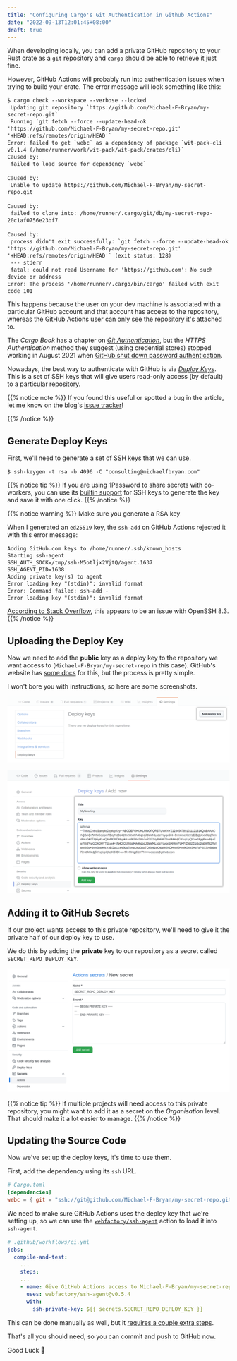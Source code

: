 ```yaml
---
title: "Configuring Cargo's Git Authentication in Github Actions"
date: "2022-09-13T12:01:45+08:00"
draft: true
---
```


When developing locally, you can add a private GitHub repository to your Rust
crate as a `git` repository and `cargo` should be able to retrieve it just fine.

However, GitHub Actions will probably run into authentication issues when trying
to build your crate. The error message will look something like this:

```shell
$ cargo check --workspace --verbose --locked
 Updating git repository `https://github.com/Michael-F-Bryan/my-secret-repo.git`
 Running `git fetch --force --update-head-ok 'https://github.com/Michael-F-Bryan/my-secret-repo.git' '+HEAD:refs/remotes/origin/HEAD'`
Error: failed to get `webc` as a dependency of package `wit-pack-cli v0.1.4 (/home/runner/work/wit-pack/wit-pack/crates/cli)`
Caused by:
 failed to load source for dependency `webc`

Caused by:
 Unable to update https://github.com/Michael-F-Bryan/my-secret-repo.git

Caused by:
 failed to clone into: /home/runner/.cargo/git/db/my-secret-repo-20c1af0756e23bf7

Caused by:
 process didn't exit successfully: `git fetch --force --update-head-ok 'https://github.com/Michael-F-Bryan/my-secret-repo.git' '+HEAD:refs/remotes/origin/HEAD'` (exit status: 128)
 --- stderr
 fatal: could not read Username for 'https://github.com': No such device or address
Error: The process '/home/runner/.cargo/bin/cargo' failed with exit code 101
```

This happens because the user on your dev machine is associated with a
particular GitHub account and that account has access to the repository, whereas
the GitHub Actions user can only see the repository it's attached to.

The *Cargo Book* has a chapter on [*Git Authentication*][git-auth], but the
*HTTPS Authentication* method they suggest (using credential stores) stopped
working in August 2021 when [GitHub shut down password authentication][password-auth-announcement].

Nowadays, the best way to authenticate with GitHub is via
[*Deploy Keys*][deploy-keys]. This is a set of SSH keys that will give users
read-only access (by default) to a particular repository.

{{% notice note %}}
If you found this useful or spotted a bug in the article, let me know on the
blog's [issue tracker][issue]!

[issue]: https://github.com/Michael-F-Bryan/adventures.michaelfbryan.com/issues
{{% /notice %}}

## Generate Deploy Keys

First, we'll need to generate a set of SSH keys that we can use.

```console
$ ssh-keygen -t rsa -b 4096 -C "consulting@michaelfbryan.com"
```

{{% notice tip %}}
If you are using 1Password to share secrets with co-workers, you can use its
[builtin support](https://developer.1password.com/docs/ssh/manage-keys/#generate-an-ssh-key)
for SSH keys to generate the key and save it with one click.
{{% /notice %}}

{{% notice warning %}}
 Make sure you generate a RSA key

 When I generated an `ed25519` key, the `ssh-add` on GitHub Actions rejected it with this error message:

 ```
 Adding GitHub.com keys to /home/runner/.ssh/known_hosts
 Starting ssh-agent
 SSH_AUTH_SOCK=/tmp/ssh-M5otljx2VjtQ/agent.1637
 SSH_AGENT_PID=1638
 Adding private key(s) to agent
 Error loading key "(stdin)": invalid format
 Error: Command failed: ssh-add -
 Error loading key "(stdin)": invalid format
 ```

 [According to Stack Overflow](https://serverfault.com/a/1027037), this appears to be an issue with OpenSSH 8.3.
 {{% /notice %}}

## Uploading the Deploy Key

Now we need to add the **public** key as a deploy key to the repository we want
access to (`Michael-F-Bryan/my-secret-repo` in this case). GitHub's website has
[some docs][deploy-keys] for this, but the process is pretty simple.

I won't bore you with instructions, so here are some screenshots.

![Finding the "Add Deploy Key" button](add-deploy-keys-button.png)

![Adding the Deploy Key](adding-deploy-key.png)

## Adding it to GitHub Secrets

If our project wants access to this private repository, we'll need to give it
the private half of our deploy key to use.

We do this by adding the **private** key to our repository as a secret called
`SECRET_REPO_DEPLOY_KEY`.

![](new-secret.png)

{{% notice tip %}}
If multiple projects will need access to this private repository, you might
want to add it as a secret on the *Organisation* level. That should make it a
lot easier to manage.
{{% /notice %}}

## Updating the Source Code

Now we've set up the deploy keys, it's time to use them.

First, add the dependency using its `ssh` URL.

```toml
# Cargo.toml
[dependencies]
webc = { git = "ssh://git@github.com/Michael-F-Bryan/my-secret-repo.git", ... }
```

We need to make sure GitHub Actions uses the deploy key that we're setting up,
so we can use the
[`webfactory/ssh-agent`](https://github.com/marketplace/actions/webfactory-ssh-agent)
action to load it into `ssh-agent`.

```yml
# .github/workflows/ci.yml
jobs:
  compile-and-test:
    ...
    steps:
    ...
    - name: Give GitHub Actions access to Michael-F-Bryan/my-secret-repo
      uses: webfactory/ssh-agent@v0.5.4
      with:
        ssh-private-key: ${{ secrets.SECRET_REPO_DEPLOY_KEY }}
```

This can be done manually as well, but it [requires a couple extra
steps](https://www.webfactory.de/blog/use-ssh-key-for-private-repositories-in-github-actions).

That's all you should need, so you can commit and push to GitHub now.

Good Luck 🙂

[git-auth]: https://doc.rust-lang.org/cargo/appendix/git-authentication.html
[password-auth-announcement]: https://github.blog/changelog/2021-08-12-git-password-authentication-is-shutting-down/
[deploy-keys]: https://docs.github.com/en/developers/overview/managing-deploy-keys#deploy-keys
